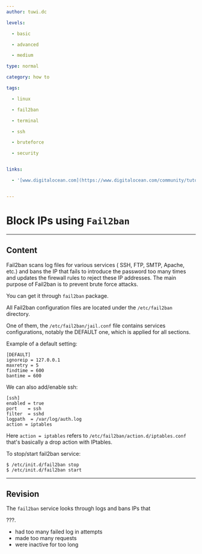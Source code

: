 ```yaml
---
author: tuwi.dc

levels:

  - basic

  - advanced

  - medium

type: normal

category: how to

tags:

  - linux

  - fail2ban

  - terminal

  - ssh

  - bruteforce

  - security


links:

  - '[www.digitalocean.com](https://www.digitalocean.com/community/tutorials/how-to-protect-ssh-with-fail2ban-on-ubuntu-14-04){website}'


---
```


# Block IPs using `Fail2ban`

---
## Content

Fail2ban scans log files for various services ( SSH, FTP, SMTP, Apache, etc.) 
and bans the IP that fails to introduce the password too many times and updates the firewall rules to reject these IP addresses.
The main purpose of Fail2ban is to prevent brute force attacks.

You can get it through `fail2ban` package.

All Fail2ban configuration files are located under the `/etc/fail2ban` directory.

One of them, the `/etc/fail2ban/jail.conf` file contains services configurations, notably the DEFAULT one, which is applied for all sections.

Example of a default setting:
```
[DEFAULT]
ignoreip = 127.0.0.1
maxretry = 5
findtime = 600
bantime = 600
```
We can also add/enable ssh:
```
[ssh]
enabled = true
port	= ssh
filter	= sshd
logpath  = /var/log/auth.log
action = iptables
```

Here `action = iptables` refers to `/etc/fail2ban/action.d/iptables.conf` that's basically a drop action with IPtables.

To stop/start fail2ban service:
```
$ /etc/init.d/fail2ban stop
$ /etc/init.d/fail2ban start
```

---
## Revision

The `fail2ban` service looks through logs and bans IPs that 

???.

* had too many failed log in attempts
* made too many requests
* were inactive for too long

